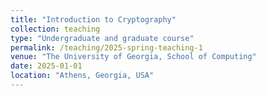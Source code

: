 ```yaml
---
title: "Introduction to Cryptography"
collection: teaching
type: "Undergraduate and graduate course"
permalink: /teaching/2025-spring-teaching-1
venue: "The University of Georgia, School of Computing"
date: 2025-01-01
location: "Athens, Georgia, USA"
---
```

